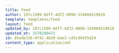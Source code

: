 ```yaml
---
title: Feed
author: 197c1509-8dff-4d72-9898-334084519619
template: templates/feed
layout: feed
updated_by: 197c1509-8dff-4d72-9898-334084519619
updated_at: 1578280472
id: 65ede336-9f41-4b20-bae3-cd3cd9435d24
content_type: application/xml
---
```

